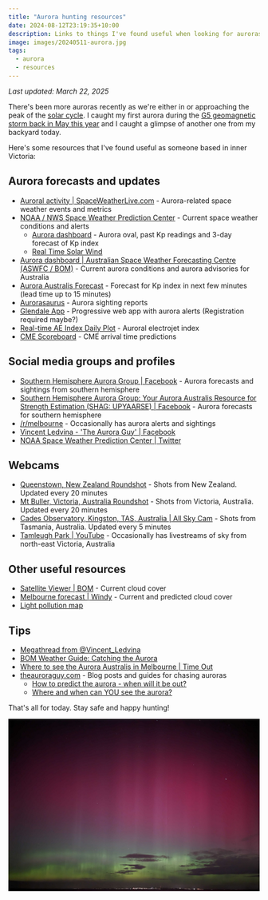 ```yaml
---
title: "Aurora hunting resources"
date: 2024-08-12T23:19:35+10:00
description: Links to things I've found useful when looking for auroras
image: images/20240511-aurora.jpg
tags:
  - aurora
  - resources
---
```


_Last updated: March 22, 2025_

There's been more auroras recently as we're either in or approaching the peak of the [solar cycle](https://www.swpc.noaa.gov/products/solar-cycle-progression). I caught my first aurora during the [G5 geomagnetic storm back in May this year](https://media.bom.gov.au/releases/1225/the-bureau-observes-a-g5-geomagnetic-storm/) and I caught a glimpse of another one from my backyard today.

Here's some resources that I've found useful as someone based in inner Victoria:

## Aurora forecasts and updates
- [Auroral activity | SpaceWeatherLive.com](https://www.spaceweatherlive.com/en/auroral-activity.html) - Aurora-related space weather events and metrics
- [NOAA / NWS Space Weather Prediction Center](https://www.swpc.noaa.gov/) - Current space weather conditions and alerts
  - [Aurora dashboard](https://www.swpc.noaa.gov/communities/aurora-dashboard-experimental) - Aurora oval, past Kp readings and 3-day forecast of Kp index
  - [Real Time Solar Wind](https://www.swpc.noaa.gov/products/real-time-solar-wind)
- [Aurora dashboard | Australian Space Weather Forecasting Centre (ASWFC / BOM)](https://www.sws.bom.gov.au/Aurora) - Current aurora conditions and aurora advisories for Australia
- [Aurora Australis Forecast](https://cdn.softservenews.com/southern_lights.html) - Forecast for Kp index in next few minutes (lead time up to 15 minutes)
- [Aurorasaurus](https://www.aurorasaurus.org/) - Aurora sighting reports
- [Glendale App](https://aurora-alerts.uk/) - Progressive web app with aurora alerts (Registration required maybe?)
- [Real-time AE Index Daily Plot](https://wdc.kugi.kyoto-u.ac.jp/ae_realtime/presentmonth/index.html) - Auroral electrojet index
- [CME Scoreboard](https://kauai.ccmc.gsfc.nasa.gov/CMEscoreboard/) - CME arrival time predictions

## Social media groups and profiles
- [Southern Hemisphere Aurora Group | Facebook](https://www.facebook.com/groups/SouthernHemisphereAuroraGroup/) - Aurora forecasts and sightings from southern hemisphere
- [Southern Hemisphere Aurora Group: Your Aurora Australis Resource for Strength Estimation (SHAG: UPYAARSE) | Facebook](https://www.facebook.com/groups/shagupyaarse/) - Aurora forecasts for southern hemisphere
- [/r/melbourne](https://old.reddit.com/r/melbourne/) - Occasionally has aurora alerts and sightings
- [Vincent Ledvina - 'The Aurora Guy' | Facebook](https://www.facebook.com/vincentledvina/)
- [NOAA Space Weather Prediction Center | Twitter](https://twitter.com/NWSSWPC)

## Webcams
- [Queenstown, New Zealand Roundshot](https://queenstown.roundshot.com/#/) - Shots from New Zealand. Updated every 20 minutes
- [Mt Buller, Victoria, Australia Roundshot](https://mtbuller.roundshot.com/pendergast-hut/#/) - Shots from Victoria, Australia. Updated every 20 minutes
- [Cades Observatory, Kingston, TAS, Australia | All Sky Cam](https://www.allskycam.com/u.php?u=539) - Shots from Tasmania, Australia. Updated every 5 minutes
- [Tamleugh Park | YouTube](https://www.youtube.com/@TamleughPark/streams) - Occasionally has livestreams of sky from north-east Victoria, Australia

## Other useful resources
- [Satellite Viewer | BOM](http://satview.bom.gov.au/) - Current cloud cover
- [Melbourne forecast | Windy](https://www.windy.com/-37.814/144.963?clouds,-38.305,144.963,8) - Current and predicted cloud cover
- [Light pollution map](https://www.lightpollutionmap.info/)

## Tips
- [Megathread from @Vincent_Ledvina](https://twitter.com/Vincent_Ledvina/status/1789115700373528875)
- [BOM Weather Guide: Catching the Aurora](https://www.youtube.com/watch?v=0xUF82rVljE)
- [Where to see the Aurora Australis in Melbourne | Time Out](https://www.timeout.com/melbourne/things-to-do/where-to-see-the-aurora-australis-in-melbourne)
- [theauroraguy.com](https://theauroraguy.com/) - Blog posts and guides for chasing auroras
  - [How to predict the aurora - when will it be out?](https://theauroraguy.com/blogs/blog/when-will-the-aurora-be-out)
  - [Where and when can YOU see the aurora?](https://theauroraguy.com/blogs/blog/where-and-when-can-you-see-the-aurora)

That's all for today. Stay safe and happy hunting!

![Aurora seen from Werribee, Victoria](images/20240511-aurora.jpg)